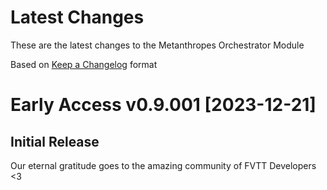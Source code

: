 # Latest Changes

These are the latest changes to the Metanthropes Orchestrator Module

Based on [Keep a Changelog](https://keepachangelog.com/en/1.1.0/) format

# Early Access v0.9.001 [2023-12-21]

## Initial Release

Our eternal gratitude goes to the amazing community of FVTT Developers <3
